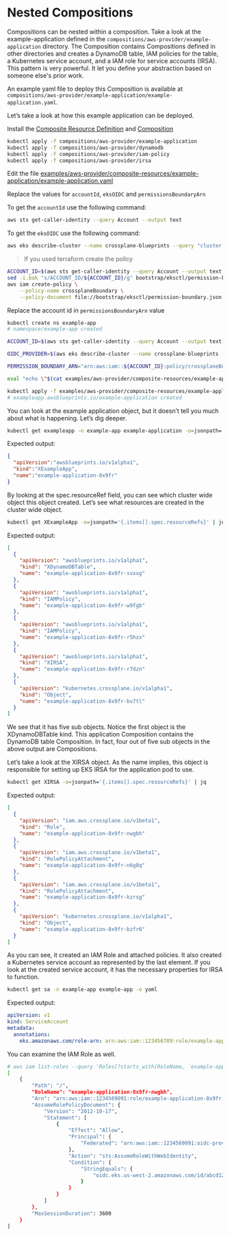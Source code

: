 # Nested Compositions

Compositions can be nested within a composition. Take a look at the example-application defined in the `compositions/aws-provider/example-application` directory. The Composition contains Compositions defined in other directories and creates a DynamoDB table, IAM policies for the table, a Kubernetes service account, and a IAM role for service accounts (IRSA). This pattern is very powerful. It let you define your abstraction based on someone else's prior work.

An example yaml file to deploy this Composition is available at  `compositions/aws-provider/example-application/example-application.yaml`.  

Let’s take a look at how this example application can be deployed. 

Install the [Composite Resource Definition](https://crossplane.io/docs/master/concepts/terminology.html#composite-resource-definition) and [Composition](https://crossplane.io/docs/master/concepts/terminology.html#composition)

```bash
kubectl apply -f compositions/aws-provider/example-application
kubectl apply -f compositions/aws-provider/dynamodb
kubectl apply -f compositions/aws-provider/iam-policy
kubectl apply -f compositions/aws-provider/irsa
```

Edit the file [examples/aws-provider/composite-resources/example-application/example-application.yaml](examples/aws-provider/composite-resources/example-application/example-application.yaml)

Replace the values for `accountId`, `eksOIDC` and `permissionsBoundaryArn`

To get the `accountId` use the following command:
```bash
aws sts get-caller-identity --query Account --output text
```
To get the `eksOIDC` use the following command:
```bash
aws eks describe-cluster --name crossplane-blueprints --query "cluster.identity.oidc.issuer" --output text | sed -e "s/^https:\/\///"
```

> If you used terraform create the policy
```bash
ACCOUNT_ID=$(aws sts get-caller-identity --query Account --output text)
sed -i.bak "s/ACCOUNT_ID/${ACCOUNT_ID}/g" bootstrap/eksctl/permission-boundary.json
aws iam create-policy \
    --policy-name crossplaneBoundary \
    --policy-document file://bootstrap/eksctl/permission-boundary.json
```

Replace the account id in `permissionsBoundaryArn` value


```bash
kubectl create ns example-app
# namespace/example-app created
```

```bash
ACCOUNT_ID=$(aws sts get-caller-identity --query Account --output text)

OIDC_PROVIDER=$(aws eks describe-cluster --name crossplane-blueprints --query "cluster.identity.oidc.issuer" --output text | sed -e "s/^https:\/\///")

PERMISSION_BOUNDARY_ARN="arn:aws:iam::${ACCOUNT_ID}:policy/crossplaneBoundary"

eval "echo \"$(cat examples/aws-provider/composite-resources/example-application/example-application.yaml)\""

kubectl apply -f examples/aws-provider/composite-resources/example-application/example-application.yaml
# exampleapp.awsblueprints.io/example-application created
```

You can look at the example application object, but it doesn’t tell you much about what is happening. Let’s dig deeper. 
```bash
kubectl get exampleapp -n example-app example-application -o=jsonpath='{.spec.resourceRef}'
```
Expected output:
```json
{
  "apiVersion":"awsblueprints.io/v1alpha1",
  "kind":"XExampleApp",
  "name":"example-application-8x9fr"
}
```
By looking at the spec.resourceRef field, you can see which cluster wide object this object created.
Let’s see what resources are created in the cluster wide object. 

```bash
kubectl get XExampleApp -o=jsonpath='{.items[].spec.resourceRefs}' | jq
```
Expected output:
```json
[
  {
    "apiVersion": "awsblueprints.io/v1alpha1",
    "kind": "XDynamoDBTable",
    "name": "example-application-8x9fr-svxxg"
  },
  {
    "apiVersion": "awsblueprints.io/v1alpha1",
    "kind": "IAMPolicy",
    "name": "example-application-8x9fr-w9fgb"
  },
  {
    "apiVersion": "awsblueprints.io/v1alpha1",
    "kind": "IAMPolicy",
    "name": "example-application-8x9fr-r5hzx"
  },
  {
    "apiVersion": "awsblueprints.io/v1alpha1",
    "kind": "XIRSA",
    "name": "example-application-8x9fr-r7dzn"
  },
  {
    "apiVersion": "kubernetes.crossplane.io/v1alpha1",
    "kind": "Object",
    "name": "example-application-8x9fr-bv7tl"
  }
]
```

We see that it has five sub objects. Notice the first object is the XDynamoDBTable kind. This application Composition contains the DynamoDB table Composition. In fact, four out of five sub objects in the above output are Compositions. 

Let’s take a look at the XIRSA object. As the name implies, this object is responsible for setting up EKS IRSA for the application pod to use. 

```bash
kubectl get XIRSA -o=jsonpath='{.items[].spec.resourceRefs}' | jq
```
Expected output:
```json
[
  {
    "apiVersion": "iam.aws.crossplane.io/v1beta1",
    "kind": "Role",
    "name": "example-application-8x9fr-nwgbh"
  },
  {
    "apiVersion": "iam.aws.crossplane.io/v1beta1",
    "kind": "RolePolicyAttachment",
    "name": "example-application-8x9fr-n6g8q"
  },
  {
    "apiVersion": "iam.aws.crossplane.io/v1beta1",
    "kind": "RolePolicyAttachment",
    "name": "example-application-8x9fr-kzrsg"
  },
  {
    "apiVersion": "kubernetes.crossplane.io/v1alpha1",
    "kind": "Object",
    "name": "example-application-8x9fr-bzfr6"
  }
]
```

As you can see, it created an IAM Role and attached policies.  It also created a Kubernetes service account as represented by the last element. If you look at the created service account, it has the necessary properties for IRSA to function. 

```bash
kubectl get sa -n example-app example-app -o yaml
```
Expected output:
```yaml
apiVersion: v1
kind: ServiceAccount
metadata:
  annotations:
    eks.amazonaws.com/role-arn: arn:aws:iam::123456789:role/example-application-8x9fr-nwgbh
```
You can examine the IAM Role as well.

```bash
# aws iam list-roles --query 'Roles[?starts_with(RoleName, `example-application`) == `true`]'
[
    {
        "Path": "/",
        "RoleName": "example-application-8x9fr-nwgbh",
        "Arn": "arn:aws:iam::1234569091:role/example-application-8x9fr-nwgbh",
        "AssumeRolePolicyDocument": {
            "Version": "2012-10-17",
            "Statement": [
                {
                    "Effect": "Allow",
                    "Principal": {
                        "Federated": "arn:aws:iam::1234569091:oidc-provider/oidc.eks.us-west-2.amazonaws.com/id/12345919291AVBD"
                    },
                    "Action": "sts:AssumeRoleWithWebIdentity",
                    "Condition": {
                        "StringEquals": {
                            "oidc.eks.us-west-2.amazonaws.com/id/abcd12345:sub": "system:serviceaccount:example-app:example-app"
                        }
                    }
                }
            ]
        },
        "MaxSessionDuration": 3600
    }
] 
```
